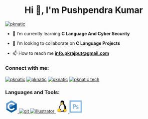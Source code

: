 <h1 align="center">Hi 👋, I'm Pushpendra Kumar</h1>
<p align="left"> <a href="https://twitter.com/pknatic" target="blank"><img src="https://img.shields.io/twitter/follow/pknatic?logo=twitter&style=for-the-badge" alt="pknatic" /></a> </p>

- 🌱 I’m currently learning **C Language And Cyber Security**

- 👯 I’m looking to collaborate on **C Language Projects**

- 📫 How to reach me **info.pkrajput@gmail.com**

<h3 align="left">Connect with me:</h3>
<p align="left">
<a href="https://dev.to/pknatic" target="blank"><img align="center" src="https://raw.githubusercontent.com/rahuldkjain/github-profile-readme-generator/master/src/images/icons/Social/devto.svg" alt="pknatic" height="30" width="40" /></a>
<a href="https://twitter.com/pknatic" target="blank"><img align="center" src="https://raw.githubusercontent.com/rahuldkjain/github-profile-readme-generator/master/src/images/icons/Social/twitter.svg" alt="pknatic" height="30" width="40" /></a>
<a href="https://instagram.com/pknatic" target="blank"><img align="center" src="https://raw.githubusercontent.com/rahuldkjain/github-profile-readme-generator/master/src/images/icons/Social/instagram.svg" alt="pknatic" height="30" width="40" /></a>
<a href="https://bit.ly/3IVoWSB" target="blank"><img align="center" src="https://raw.githubusercontent.com/rahuldkjain/github-profile-readme-generator/master/src/images/icons/Social/youtube.svg" alt="pknatic tech" height="30" width="40" /></a>
</p>

<h3 align="left">Languages and Tools:</h3>
<p align="left"> <a href="https://www.cprogramming.com/"  rel="noreferrer"> <img src="https://raw.githubusercontent.com/devicons/devicon/master/icons/c/c-original.svg" alt="c" width="40" height="40"/> </a> <a href="https://git-scm.com/" target="_blank" rel="noreferrer"> <img src="https://www.vectorlogo.zone/logos/git-scm/git-scm-icon.svg" alt="git" width="40" height="40"/> </a> <a href="https://www.adobe.com/in/products/illustrator.html" target="_blank" rel="noreferrer"> <img src="https://www.vectorlogo.zone/logos/adobe_illustrator/adobe_illustrator-icon.svg" alt="illustrator" width="40" height="40"/> </a> <a href="https://www.linux.org/" target="_blank" rel="noreferrer"> <img src="https://raw.githubusercontent.com/devicons/devicon/master/icons/linux/linux-original.svg" alt="linux" width="40" height="40"/> </a> <a href="https://www.photoshop.com/en" target="_blank" rel="noreferrer"> <img src="https://raw.githubusercontent.com/devicons/devicon/master/icons/photoshop/photoshop-line.svg" alt="photoshop" width="40" height="40"/> </a> </p>
